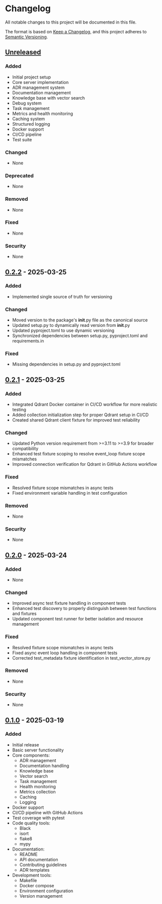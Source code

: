 # Changelog

All notable changes to this project will be documented in this file.

The format is based on [Keep a Changelog](https://keepachangelog.com/en/1.0.0/),
and this project adheres to [Semantic Versioning](https://semver.org/spec/v2.0.0.html).

## [Unreleased]

### Added
- Initial project setup
- Core server implementation
- ADR management system
- Documentation management
- Knowledge base with vector search
- Debug system
- Task management
- Metrics and health monitoring
- Caching system
- Structured logging
- Docker support
- CI/CD pipeline
- Test suite

### Changed
- None

### Deprecated
- None

### Removed
- None

### Fixed
- None

### Security
- None

## [0.2.2] - 2025-03-25

### Added
- Implemented single source of truth for versioning

### Changed
- Moved version to the package's __init__.py file as the canonical source
- Updated setup.py to dynamically read version from __init__.py
- Updated pyproject.toml to use dynamic versioning
- Synchronized dependencies between setup.py, pyproject.toml and requirements.in

### Fixed
- Missing dependencies in setup.py and pyproject.toml

## [0.2.1] - 2025-03-25

### Added
- Integrated Qdrant Docker container in CI/CD workflow for more realistic testing
- Added collection initialization step for proper Qdrant setup in CI/CD
- Created shared Qdrant client fixture for improved test reliability

### Changed
- Updated Python version requirement from >=3.11 to >=3.9 for broader compatibility
- Enhanced test fixture scoping to resolve event_loop fixture scope mismatches
- Improved connection verification for Qdrant in GitHub Actions workflow

### Fixed
- Resolved fixture scope mismatches in async tests
- Fixed environment variable handling in test configuration

### Removed
- None

### Security
- None

## [0.2.0] - 2025-03-24

### Added
- None

### Changed
- Improved async test fixture handling in component tests
- Enhanced test discovery to properly distinguish between test functions and fixtures
- Updated component test runner for better isolation and resource management

### Fixed
- Resolved fixture scope mismatches in async tests
- Fixed async event loop handling in component tests
- Corrected test_metadata fixture identification in test_vector_store.py

### Removed
- None

### Security
- None

## [0.1.0] - 2025-03-19

### Added
- Initial release
- Basic server functionality
- Core components:
  - ADR management
  - Documentation handling
  - Knowledge base
  - Vector search
  - Task management
  - Health monitoring
  - Metrics collection
  - Caching
  - Logging
- Docker support
- CI/CD pipeline with GitHub Actions
- Test coverage with pytest
- Code quality tools:
  - Black
  - isort
  - flake8
  - mypy
- Documentation:
  - README
  - API documentation
  - Contributing guidelines
  - ADR templates
- Development tools:
  - Makefile
  - Docker compose
  - Environment configuration
  - Version management

[Unreleased]: https://github.com/modelcontextprotocol/mcp-codebase-insight/compare/v0.2.2...HEAD
[0.2.2]: https://github.com/modelcontextprotocol/mcp-codebase-insight/compare/v0.2.1...v0.2.2
[0.2.1]: https://github.com/modelcontextprotocol/mcp-codebase-insight/releases/tag/v0.2.1
[0.2.0]: https://github.com/modelcontextprotocol/mcp-codebase-insight/releases/tag/v0.2.0
[0.1.0]: https://github.com/modelcontextprotocol/mcp-codebase-insight/releases/tag/v0.1.0
